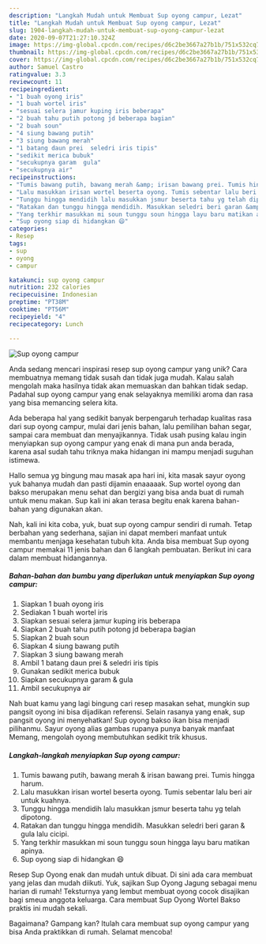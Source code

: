 ```yaml
---
description: "Langkah Mudah untuk Membuat Sup oyong campur, Lezat"
title: "Langkah Mudah untuk Membuat Sup oyong campur, Lezat"
slug: 1904-langkah-mudah-untuk-membuat-sup-oyong-campur-lezat
date: 2020-09-07T21:27:10.324Z
image: https://img-global.cpcdn.com/recipes/d6c2be3667a27b1b/751x532cq70/sup-oyong-campur-foto-resep-utama.jpg
thumbnail: https://img-global.cpcdn.com/recipes/d6c2be3667a27b1b/751x532cq70/sup-oyong-campur-foto-resep-utama.jpg
cover: https://img-global.cpcdn.com/recipes/d6c2be3667a27b1b/751x532cq70/sup-oyong-campur-foto-resep-utama.jpg
author: Samuel Castro
ratingvalue: 3.3
reviewcount: 11
recipeingredient:
- "1 buah oyong iris"
- "1 buah wortel iris"
- "sesuai selera jamur kuping iris beberapa"
- "2 buah tahu putih potong jd beberapa bagian"
- "2 buah soun"
- "4 siung bawang putih"
- "3 siung bawang merah"
- "1 batang daun prei  seledri iris tipis"
- "sedikit merica bubuk"
- "secukupnya garam  gula"
- "secukupnya air"
recipeinstructions:
- "Tumis bawang putih, bawang merah &amp; irisan bawang prei. Tumis hingga harum."
- "Lalu masukkan irisan wortel beserta oyong. Tumis sebentar lalu beri air untuk kuahnya."
- "Tunggu hingga mendidih lalu masukkan jsmur beserta tahu yg telah dipotong."
- "Ratakan dan tunggu hingga mendidih. Masukkan seledri beri garan &amp; gula lalu cicipi."
- "Yang terkhir masukkan mi soun tunggu soun hingga layu baru matikan apinya."
- "Sup oyong siap di hidangkan 😄"
categories:
- Resep
tags:
- sup
- oyong
- campur

katakunci: sup oyong campur 
nutrition: 232 calories
recipecuisine: Indonesian
preptime: "PT38M"
cooktime: "PT56M"
recipeyield: "4"
recipecategory: Lunch

---
```



![Sup oyong campur](https://img-global.cpcdn.com/recipes/d6c2be3667a27b1b/751x532cq70/sup-oyong-campur-foto-resep-utama.jpg)

Anda sedang mencari inspirasi resep sup oyong campur yang unik? Cara membuatnya memang tidak susah dan tidak juga mudah. Kalau salah mengolah maka hasilnya tidak akan memuaskan dan bahkan tidak sedap. Padahal sup oyong campur yang enak selayaknya memiliki aroma dan rasa yang bisa memancing selera kita.

Ada beberapa hal yang sedikit banyak berpengaruh terhadap kualitas rasa dari sup oyong campur, mulai dari jenis bahan, lalu pemilihan bahan segar, sampai cara membuat dan menyajikannya. Tidak usah pusing kalau ingin menyiapkan sup oyong campur yang enak di mana pun anda berada, karena asal sudah tahu triknya maka hidangan ini mampu menjadi suguhan istimewa.

Hallo semua yg bingung mau masak apa hari ini, kita masak sayur oyong yuk bahanya mudah dan pasti dijamin enaaaaak. Sup wortel oyong dan bakso merupakan menu sehat dan bergizi yang bisa anda buat di rumah untuk menu makan. Sup kali ini akan terasa begitu enak karena bahan-bahan yang digunakan akan.


Nah, kali ini kita coba, yuk, buat sup oyong campur sendiri di rumah. Tetap berbahan yang sederhana, sajian ini dapat memberi manfaat untuk membantu menjaga kesehatan tubuh kita. Anda bisa membuat Sup oyong campur memakai 11 jenis bahan dan 6 langkah pembuatan. Berikut ini cara dalam membuat hidangannya.

<!--inarticleads1-->

##### Bahan-bahan dan bumbu yang diperlukan untuk menyiapkan Sup oyong campur:

1. Siapkan 1 buah oyong iris
1. Sediakan 1 buah wortel iris
1. Siapkan sesuai selera jamur kuping iris beberapa
1. Siapkan 2 buah tahu putih potong jd beberapa bagian
1. Siapkan 2 buah soun
1. Siapkan 4 siung bawang putih
1. Siapkan 3 siung bawang merah
1. Ambil 1 batang daun prei &amp; seledri iris tipis
1. Gunakan sedikit merica bubuk
1. Siapkan secukupnya garam &amp; gula
1. Ambil secukupnya air


Nah buat kamu yang lagi bingung cari resep masakan sehat, mungkin sup pangsit oyong ini bisa dijadikan referensi. Selain rasanya yang enak, sup pangsit oyong ini menyehatkan! Sup oyong bakso ikan bisa menjadi pilihanmu. Sayur oyong alias gambas rupanya punya banyak manfaat Memang, mengolah oyong membutuhkan sedikit trik khusus. 

<!--inarticleads2-->

##### Langkah-langkah menyiapkan Sup oyong campur:

1. Tumis bawang putih, bawang merah &amp; irisan bawang prei. Tumis hingga harum.
1. Lalu masukkan irisan wortel beserta oyong. Tumis sebentar lalu beri air untuk kuahnya.
1. Tunggu hingga mendidih lalu masukkan jsmur beserta tahu yg telah dipotong.
1. Ratakan dan tunggu hingga mendidih. Masukkan seledri beri garan &amp; gula lalu cicipi.
1. Yang terkhir masukkan mi soun tunggu soun hingga layu baru matikan apinya.
1. Sup oyong siap di hidangkan 😄


Resep Sup Oyong enak dan mudah untuk dibuat. Di sini ada cara membuat yang jelas dan mudah diikuti. Yuk, sajikan Sup Oyong Jagung sebagai menu harian di rumah! Teksturnya yang lembut membuat oyong cocok disajikan bagi smeua anggota keluarga. Cara membuat Sup Oyong Wortel Bakso praktis ini mudah sekali. 

Bagaimana? Gampang kan? Itulah cara membuat sup oyong campur yang bisa Anda praktikkan di rumah. Selamat mencoba!
